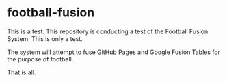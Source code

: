 football-fusion
===============

This is a test. This repository is conducting a test of the Football Fusion System. This is only a test.

The system will attempt to fuse GitHub Pages and Google Fusion Tables for the purpose of football.

That is all.
